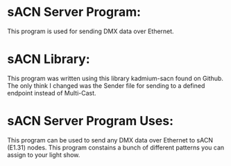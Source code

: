 # sACN Server Program:
This program is used for sending DMX data over Ethernet.

# sACN Library:
This program was written using this library kadmium-sacn found on Github.
The only think I changed was the Sender file for sending to a defined endpoint instead of Multi-Cast.

# sACN Server Program Uses:
This program can be used to send any DMX data over Ethernet to sACN (E1.31) nodes. This program constains a bunch of different patterns you can assign to your light show.
